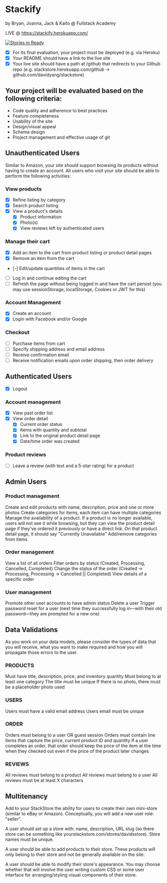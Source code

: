 # Stackify
by Bryan, Joanna, Jack & Kaito @ Fullstack Academy

LIVE @ https://stackify.herokuapp.com/

[![Stories in Ready](https://badge.waffle.io/kaitohara/stackstore.png?label=ready&title=Ready)](http://waffle.io/kaitohara/stackstore)

- [x] For its final evaluation, your project must be deployed (e.g. via Heroku)
- [x] Your README should have a link to the live site
- [x] Your live site should have a path at /github that redirects to your Github repo (e.g. stackstore.herokuapp.com/github -> github.com/davidyang/stackstore)

## Your project will be evaluated based on the following criteria:
- Code quality and adherence to best practices
- Feature completeness
- Usability of the site
- Design/visual appeal
- Schema design
- Project management and effective usage of git

## Unauthenticated Users
Similar to Amazon, your site should support browsing its products without having to create an account. All users who visit your site should be able to perform the following activities:

### View products
- [x] Refine listing by category
- [x] Search product listing
- [x] View a product's details
  - [x] Product information
  - [x] Photo(s)
  - [x] View reviews left by authenticated users

### Manage their cart
- [x] Add an item to the cart from product listing or product detail pages
- [x] Remove an item from the cart
- [-] Edit/update quantities of items in the cart
- [ ] Log in and continue editing the cart
- [ ] Refresh the page without being logged in and have the cart persist (you may use sessionStorage, localStorage, Cookies or JWT for this)

### Account Management
- [x] Create an account
- [x] Login with Facebook and/or Google

### Checkout
- [ ] Purchase items from cart
- [ ] Specify shipping address and email address
- [ ] Receive confirmation email
- [ ] Receive notification emails upon order shipping, then order delivery

## Authenticated Users
- [x] Logout

### Account management
- [x] View past order list
- [x] View order detail
  - [x] Current order status
  - [x] Items with quantity and subtotal
  - [x] Link to the original product detail page
  - [x] Date/time order was created

### Product reviews
- [ ] Leave a review (with text and a 5-star rating) for a product

## Admin Users
### Product management
Create and edit products with name, description, price and one or more photos
Create categories for items, each item can have multiple categories
Manage the availability of a product. If a product is no longer available, users will not see it while browsing, but they can view the product detail page if they've ordered it previously or have a direct link. On that product detail page, it should say "Currently Unavailable"
Add/remove categories from items
### Order management
View a list of all orders
Filter orders by status (Created, Processing, Cancelled, Completed)
Change the status of the order (Created -> Processing, Processing -> Cancelled || Completed)
View details of a specific order
### User management
Promote other user accounts to have admin status
Delete a user
Trigger password reset for a user (next time they successfully log in—with their old password—they are prompted for a new one)


## Data Validations

As you work on your data models, please consider the types of data that you will receive, what you want to make required and how you will propagate those errors to the user.

### PRODUCTS

Must have title, description, price, and inventory quantity
Must belong to at least one category
The title must be unique
If there is no photo, there must be a placeholder photo used
### USERS

Users must have a valid email address
Users email must be unique
### ORDER

Orders must belong to a user OR guest session
Orders must contain line items that capture the price, current product ID and quantity
If a user completes an order, that order should keep the price of the item at the time when they checked out even if the price of the product later changes
### REVIEWS

All reviews must belong to a product
All reviews must belong to a user
All reviews must be at least X characters

## Multitenancy

Add to your StackStore the ability for users to create their own mini-store (similar to eBay or Amazon). Conceptually, you will add a new user role: "seller".

A user should set up a store with: name, description, URL slug (so there store can be something like yourstackstore.com/stores/davidsstore). Store names must be unique.

A user should be able to add products to their store. These products will only belong to their store and not be generally available on the site.

A user should be able to modify their store's appearance. You may choose whether that will involve the user writing custom CSS or some user interface for arranging/styling visual components of their store.

